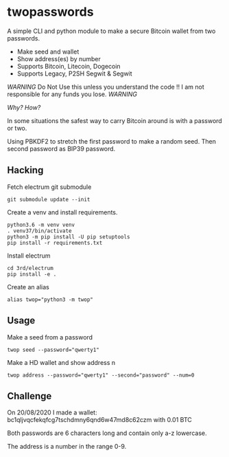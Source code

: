 # twopasswords

A simple CLI and python module to make a secure Bitcoin wallet from two passwords.
- Make seed and wallet
- Show address(es) by number
- Supports Bitcoin, Litecoin, Dogecoin
- Supports Legacy, P2SH Segwit & Segwit

*WARNING* Do Not Use this unless you understand the code !! I am not responsible for any funds you lose. *WARNING*

_Why? How?_

In some situations the safest way to carry Bitcoin around is with a password or two.

Using PBKDF2 to stretch the first password to make a random seed.  Then second password as BIP39 password.


## Hacking

Fetch electrum git submodule

```shell
git submodule update --init
```

Create a venv and install requirements.

```shell
python3.6 -m venv venv
. venv37/bin/activate
python3 -m pip install -U pip setuptools
pip install -r requirements.txt
```

Install electrum

```shell
cd 3rd/electrum
pip install -e .
```

Create an alias

```shell
alias twop="python3 -m twop"
```

## Usage

Make a seed from a password

```shell
twop seed --password="qwerty1"
```

Make a HD wallet and show address n

```shell
twop address --password="qwerty1" --second="password" --num=0
```

## Challenge

On 20/08/2020 I made a wallet: bc1qljvqcfekqfcg7tschdmny6qnd6w47md8c62czm with 0.01 BTC

Both passwords are 6 characters long and contain only a-z lowercase.

The address is a number in the range 0-9.
